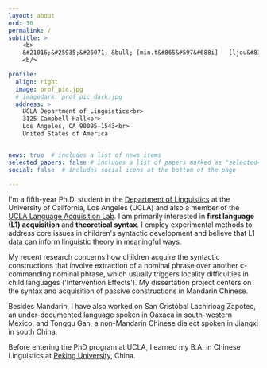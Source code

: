 ```yaml
---
layout: about
ord: 10
permalink: /
subtitle: >
    <b>
    &#21016;&#25935;&#26071; &bull; [min.t&#865&#597&#688i]   [ljou&#815]  &bull;   she/her
    <b/>

profile:
  align: right
  image: prof_pic.jpg 
  # imagedark: prof_pic_dark.jpg 
  address: >
    UCLA Department of Linguistics<br>
    3125 Campbell Hall<br>
    Los Angeles, CA 90095-1543<br>
    United States of America


news: true  # includes a list of news items
selected_papers: false # includes a list of papers marked as "selected={true}"
social: false  # includes social icons at the bottom of the page

---
```


I'm a fifth-year Ph.D. student in the <a href="https://linguistics.ucla.edu" target="_new">Department of Linguistics</a> at the University of California, Los Angeles (UCLA) and also a member of the <a href="https://languagelab.humanities.ucla.edu" target="_new">UCLA Language Acquisition Lab</a>. I am primarily interested in __first language (L1) acquisition__ and __theoretical syntax__. I employ experimental methods to address core issues in children's syntactic development and believe that L1 data can inform linguistic theory in meaningful ways. 


My recent research concerns how children acquire the syntactic constructions that involve extraction of a nominal phrase over another c-commanding nominal phrase, which usually triggers locality difficulties in child languages ('Intervention Effects'). My dissertation project centers on the syntax and acquisition of passive constructions in Mandarin Chinese. 


Besides Mandarin, I have also worked on San Cristóbal Lachirioag Zapotec, an under-documented language spoken in Oaxaca in south-western Mexico, and Tonggu Gan, a non-Mandarin Chinese dialect spoken in Jiangxi in south China.

Before entering the PhD program at UCLA, I earned my B.A. in Chinese Linguistics at <a href="https://english.pku.edu.cn" target="_new">Peking University</a>, China. 

